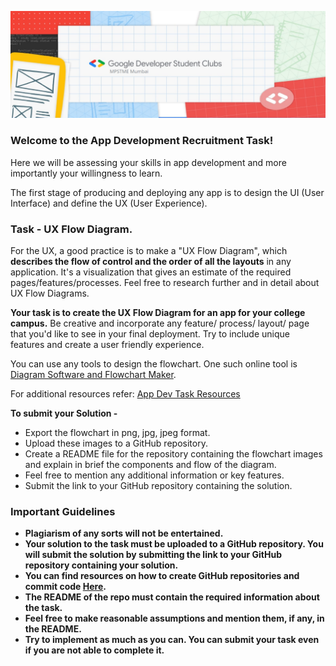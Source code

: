![](https://raw.githubusercontent.com/GDSC-NMIMS-MPSTME-Mumbai/App-Dev-Recruitment-Task-22/main/GDSC%20MPSTME%20logo.png)
### Welcome to the App Development Recruitment Task!

Here we will be assessing your skills in app development and more importantly your willingness to learn.

The first stage of producing and deploying any app is to design the UI (User Interface) and define the UX (User Experience).

### Task - UX Flow Diagram.
For the UX, a good practice is to make a "UX Flow Diagram", which **describes the flow of control and the order of all the layouts** in any application. It's a visualization that gives an estimate of the required pages/features/processes. Feel free to research further and in detail about UX Flow Diagrams.

**Your task is to create the UX Flow Diagram for an app for your college campus.** Be creative and incorporate any feature/ process/ layout/ page that you'd like to see in your final deployment. Try to include unique features and create a user friendly experience.

You can use any tools to design the flowchart. One such online tool is [Diagram Software and Flowchart Maker](https://www.diagrams.net/).

For additional resources refer: [App Dev Task Resources](https://drive.google.com/drive/folders/1PeV4Yq6SB2IvBCZlTPS2_U3btA5ivafJ)

**To submit your Solution -**
- Export the flowchart in png, jpg, jpeg format.
- Upload these images to a GitHub repository.
- Create a README file for the repository containing the flowchart images and explain in brief the components and flow of the diagram.
- Feel free to mention any additional information or key features.
- Submit the link to your GitHub repository containing the solution.

### Important Guidelines
- **Plagiarism of any sorts will not be entertained.**
- **Your solution to the task must be uploaded to a GitHub repository. You will submit the solution by submitting the link to your GitHub repository containing your solution.**
- **You can find resources on how to create GitHub repositories and commit code [Here](https://rogerdudler.github.io/git-guide/).**
- **The README of the repo must contain the required information about the task.**
- **Feel free to make reasonable assumptions and mention them, if any, in the README.**
- **Try to implement as much as you can. You can submit your task even if you are not able to complete it.**
